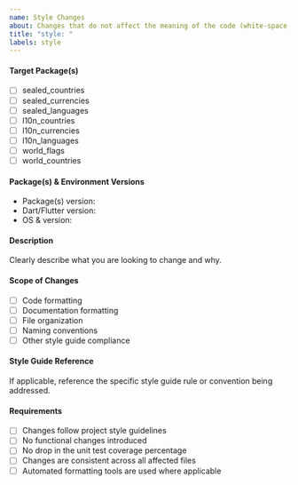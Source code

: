 ```yaml
---
name: Style Changes
about: Changes that do not affect the meaning of the code (white-space, formatting, missing semi-colons, etc)
title: "style: "
labels: style
---
```


#### Target Package(s)

<!-- Please check the package(s) that need style updates -->

- [ ] sealed_countries
- [ ] sealed_currencies
- [ ] sealed_languages
- [ ] l10n_countries
- [ ] l10n_currencies
- [ ] l10n_languages
- [ ] world_flags
- [ ] world_countries

#### Package(s) & Environment Versions

- Package(s) version: <!-- e.g. v1.2.3 -->
- Dart/Flutter version: <!-- e.g. Dart 3.6.0 / Flutter 3.19.0 -->
- OS & version: <!-- e.g. macOS 14.3.1, Windows 11, Ubuntu 22.04 -->

#### Description

Clearly describe what you are looking to change and why.

#### Scope of Changes

<!-- Check all that apply -->

- [ ] Code formatting
- [ ] Documentation formatting
- [ ] File organization
- [ ] Naming conventions
- [ ] Other style guide compliance

#### Style Guide Reference

If applicable, reference the specific style guide rule or convention being addressed.

#### Requirements

- [ ] Changes follow project style guidelines
- [ ] No functional changes introduced
- [ ] No drop in the unit test coverage percentage
- [ ] Changes are consistent across all affected files
- [ ] Automated formatting tools are used where applicable
